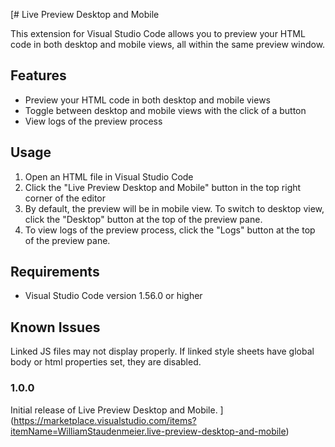 [# Live Preview Desktop and Mobile

This extension for Visual Studio Code allows you to preview your HTML code in both desktop and mobile views, all within the same preview window.

## Features

- Preview your HTML code in both desktop and mobile views
- Toggle between desktop and mobile views with the click of a button
- View logs of the preview process

## Usage

1. Open an HTML file in Visual Studio Code
2. Click the "Live Preview Desktop and Mobile" button in the top right corner of the editor
3. By default, the preview will be in mobile view. To switch to desktop view, click the "Desktop" button at the top of the preview pane.
4. To view logs of the preview process, click the "Logs" button at the top of the preview pane.

## Requirements

- Visual Studio Code version 1.56.0 or higher

## Known Issues

Linked JS files may not display properly. If linked style sheets have global body or html properties set, they are disabled.

### 1.0.0

Initial release of Live Preview Desktop and Mobile.
](https://marketplace.visualstudio.com/items?itemName=WilliamStaudenmeier.live-preview-desktop-and-mobile)
